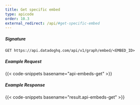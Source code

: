 ```yaml
---
title: Get specific embed
type: apicode
order: 10.3
external_redirect: /api/#get-specific-embed
---
```


##### Signature
`GET https://api.datadoghq.com/api/v1/graph/embed/<EMBED_ID>`
##### Example Request
{{< code-snippets basename="api-embeds-get" >}}
##### Example Response
{{< code-snippets basename="result.api-embeds-get" >}}

